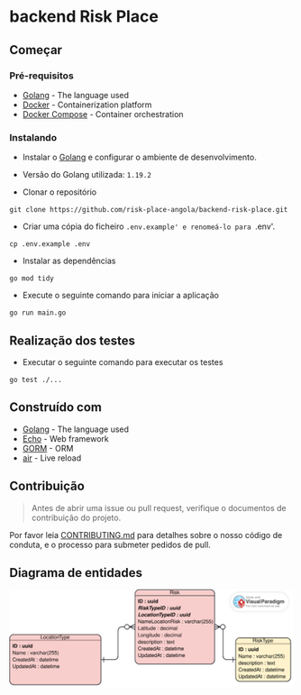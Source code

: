 # backend Risk Place

## Começar

### Pré-requisitos

* [Golang](https://golang.org/doc/install) - The language used
* [Docker](https://docs.docker.com/install/) - Containerization platform
* [Docker Compose](https://docs.docker.com/compose/install/) - Container orchestration

### Instalando

* Instalar o [Golang](https://golang.org/doc/install) e configurar o ambiente de desenvolvimento.

* Versão do Golang utilizada: `1.19.2`


* Clonar o repositório

```
git clone https://github.com/risk-place-angola/backend-risk-place.git
```

* Criar uma cópia do ficheiro `.env.example' e renomeá-lo para `.env'.

```
cp .env.example .env
```

* Instalar as dependências

```
go mod tidy
```

* Execute o seguinte comando para iniciar a aplicação

```
go run main.go
```

## Realização dos testes

* Executar o seguinte comando para executar os testes

```
go test ./...
```

## Construído com

* [Golang](https://golang.org/) - The language used
* [Echo](https://echo.labstack.com/) - Web framework
* [GORM](https://gorm.io/) - ORM
* [air](https://github.com/cosmtrek/air) - Live reload


## Contribuição
> Antes de abrir uma issue ou pull request, verifique o documentos de contribuição do projeto.

Por favor leia [CONTRIBUTING.md](https://github.com/risk-place-angola/backend-risk-place/blob/main/CONTRIBUTING.md) 
para detalhes sobre o nosso código de conduta, e o processo para submeter pedidos de pull.

## Diagrama de entidades

![Diagrama de banco de dados](./docs/diagram/RiskPlaceEntityDiagram.vpd.svg)
